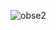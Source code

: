 ![obse2](https://github.com/reauctioned/reauctioned/assets/84169439/621d3e48-3ee5-453f-9b75-7ddc8cc34a68)

